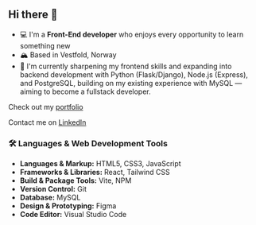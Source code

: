 ## Hi there :wave:

- :computer: I'm a **Front-End developer** who enjoys every opportunity to learn something new
- :mountain_snow: Based in Vestfold, Norway
- :seedling: I'm currently sharpening my frontend skills and expanding into backend development with Python (Flask/Django), Node.js (Express), and PostgreSQL, building on my existing experience with MySQL — aiming to become a fullstack developer.

Check out my [portfolio](https://emmacaroline.github.io/portfolio/index.html)  

Contact me on [LinkedIn](https://www.linkedin.com/in/emma-caroline-brander-111384318/)


### 🛠️ Languages & Web Development Tools
- **Languages & Markup:** HTML5, CSS3, JavaScript
- **Frameworks & Libraries:** React, Tailwind CSS
- **Build & Package Tools:** Vite, NPM
- **Version Control:** Git
- **Database:** MySQL
- **Design & Prototyping:** Figma
- **Code Editor:** Visual Studio Code
